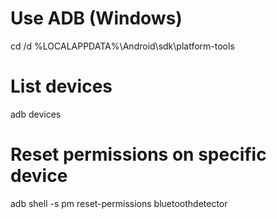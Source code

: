 # Use ADB (Windows)
cd /d %LOCALAPPDATA%\Android\sdk\platform-tools

# List devices
adb devices

# Reset permissions on specific device
adb shell -s <device> pm reset-permissions bluetoothdetector